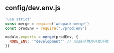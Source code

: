 ## config/dev.env.js

```js
'use strict'
const merge = require('webpack-merge')
const prodEnv = require('./prod.env') 

module.exports = merge(prodEnv, {
  NODE_ENV: '"development"' // node环境为开发环境
})

```